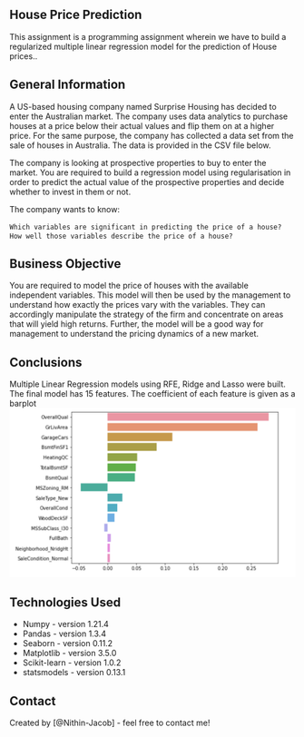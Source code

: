 ## House Price Prediction
This assignment is a programming assignment wherein we have to build a regularized multiple linear regression model for the prediction of House prices.. 


## General Information
A US-based housing company named Surprise Housing has decided to enter the Australian market. The company uses data analytics to purchase houses at a price below their actual values and flip them on at a higher price. For the same purpose, the company has collected a data set from the sale of houses in Australia. The data is provided in the CSV file below.

 The company is looking at prospective properties to buy to enter the market. You are required to build a regression model using regularisation in order to predict the actual value of the prospective properties and decide whether to invest in them or not.


The company wants to know:

    Which variables are significant in predicting the price of a house?
    How well those variables describe the price of a house?

## Business Objective

You are required to model the price of houses with the available independent variables. This model will then be used by the management to understand how exactly the prices vary with the variables. They can accordingly manipulate the strategy of the firm and concentrate on areas that will yield high returns. Further, the model will be a good way for management to understand the pricing dynamics of a new market.

## Conclusions
Multiple Linear Regression models using RFE, Ridge and Lasso were built.
The final model has 15 features.
The coefficient of each feature is given as a barplot ![Selected Features ](selectedfeatures.png)

## Technologies Used
- Numpy - version 1.21.4
- Pandas - version 1.3.4
- Seaborn - version 0.11.2
- Matplotlib - version 3.5.0
- Scikit-learn - version 1.0.2
- statsmodels - version 0.13.1

## Contact
Created by [@Nithin-Jacob] - feel free to contact me!
